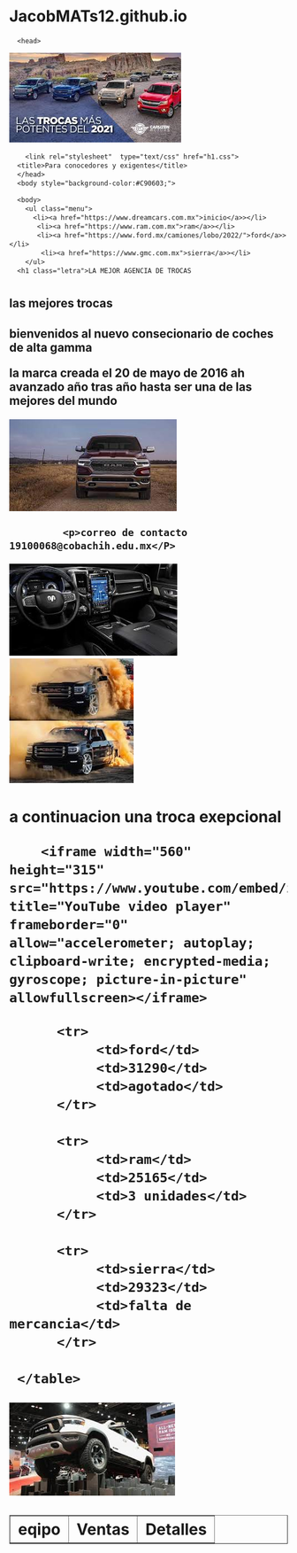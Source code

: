 # JacobMATs12.github.io

<html>
     
      <head>
 <img
      src="troca5.jpg">


        <link rel="stylesheet"  type="text/css" href="h1.css">
      <title>Para conocedores y exigentes</title>
      </head>
      <body style="background-color:#C90603;">
</body>

      <body>
        <ul class="menu">
          <li><a href="https://www.dreamcars.com.mx">inicio</a>></li>
           <li><a href="https://www.ram.com.mx">ram</a>></li>
           <li><a href="https://www.ford.mx/camiones/lobo/2022/">ford</a>></li>
            <li><a href="https://www.gmc.com.mx">sierra</a>></li>
        </ul>
      <h1 class="letra">LA MEJOR AGENCIA DE TROCAS
<h1>
      <h2><h2 class="aviso">las mejores trocas<h2>
      <p class="borde">bienvenidos al nuevo consecionario de coches de alta gamma</p>
        <p class="borde">la marca creada el 20 de mayo de 2016 ah avanzado año tras año hasta ser una de las mejores del mundo</p>
      <body>
        <img
      src="troca1.jpg">

                   	
             <p>correo de contacto 19100068@cobachih.edu.mx</P>

 <img
      src="troca3.jpg">       <img    src="troca4.jpg">




<h1><p>a continuacion una troca exepcional</p>
          
        <iframe width="560" height="315" src="https://www.youtube.com/embed/z6r4i2sbXEA" title="YouTube video player" frameborder="0" allow="accelerometer; autoplay; clipboard-write; encrypted-media; gyroscope; picture-in-picture" allowfullscreen></iframe>

</body>

   <table border="1">
          <tr>
               <th>eqipo</th>
               <th>Ventas</th>
               <th>Detalles</th>
          </tr>

          <tr>
               <td>ford</td>
               <td>31290</td>
               <td>agotado</td>
          </tr>

          <tr>
               <td>ram</td>
               <td>25165</td>
               <td>3 unidades</td>
          </tr>

          <tr>
               <td>sierra</td>
               <td>29323</td>
               <td>falta de mercancia</td>
          </tr>
        
     </table>
</h1>

 

 <img
      src="troca2.jpg">
 

    
